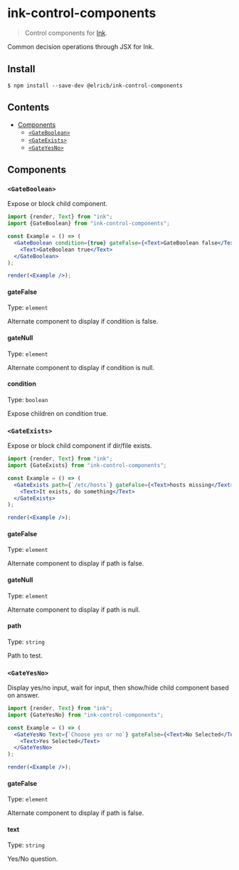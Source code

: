 # ink-control-components

> Control components for [Ink](https://github.com/vadimdemedes/ink).

Common decision operations through JSX for Ink.

## Install

```
$ npm install --save-dev @elricb/ink-control-components
```

## Contents

- [Components](#components)
  - [`<GateBoolean>`](#gateboolean)
  - [`<GateExists>`](#gateexists)
  - [`<GateYesNo>`](#gateyesno)

## Components


### `<GateBoolean>`

Expose or block child component.

```jsx
import {render, Text} from "ink";
import {GateBoolean} from "ink-control-components";

const Example = () => (
  <GateBoolean condition={true} gateFalse={<Text>GateBoolean false</Text>}>
    <Text>GateBoolean true</Text>
  </GateBoolean>
);

render(<Example />);
```

#### gateFalse

Type: `element`

Alternate component to display if condition is false.

#### gateNull

Type: `element`

Alternate component to display if condition is null.

#### condition

Type: `boolean`

Expose children on condition true.


### `<GateExists>`

Expose or block child component if dir/file exists.

```jsx
import {render, Text} from "ink";
import {GateExists} from "ink-control-components";

const Example = () => (
  <GateExists path={`/etc/hosts`} gateFalse={<Text>hosts missing</Text>}>
    <Text>It exists, do something</Text>
  </GateExists>
);

render(<Example />);
```

#### gateFalse

Type: `element`

Alternate component to display if path is false.

#### gateNull

Type: `element`

Alternate component to display if path is null.

#### path 

Type: `string`

Path to test.


### `<GateYesNo>`

Display yes/no input, wait for input, then show/hide child component based on answer.

```jsx
import {render, Text} from "ink";
import {GateYesNo} from "ink-control-components";

const Example = () => (
  <GateYesNo Text={`Choose yes or no`} gateFalse={<Text>No Selected</Text>}>
    <Text>Yes Selected</Text>
  </GateYesNo>
);

render(<Example />);
```

#### gateFalse

Type: `element`

Alternate component to display if path is false.

#### text 

Type: `string`

Yes/No question.

